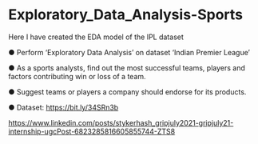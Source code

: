 # Exploratory_Data_Analysis-Sports

Here I have created the EDA model of the IPL dataset

● Perform ‘Exploratory Data Analysis’ on dataset ‘Indian Premier League’

● As a sports analysts, find out the most successful teams, players and factors contributing win or loss of a team.

● Suggest teams or players a company should endorse for its products.

● Dataset: https://bit.ly/34SRn3b

https://www.linkedin.com/posts/stykerhash_gripjuly2021-gripjuly21-internship-ugcPost-6823285816605855744-ZTS8
